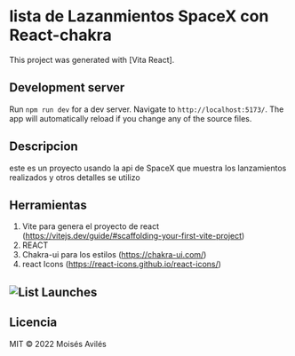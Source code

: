 # lista de Lazanmientos SpaceX con React-chakra

This project was generated with [Vita React].

## Development server

Run `npm run dev` for a dev server. Navigate to `http://localhost:5173/`. The app will automatically reload if you change any of the source files.

## Descripcion
 este es un proyecto usando la api de SpaceX que muestra los lanzamientos realizados y otros detalles
se utilizo

## Herramientas
1. Vite para genera el proyecto de react (https://vitejs.dev/guide/#scaffolding-your-first-vite-project)
2. REACT
3. Chakra-ui para los estilos (https://chakra-ui.com/)
4. react Icons (https://react-icons.github.io/react-icons/)

## ![List Launches](https://raw.githubusercontent.com/parzibyte/Moises56/main/assets/ImagenV1.png)

## Licencia
MIT © 2022 Moisés Avilés
